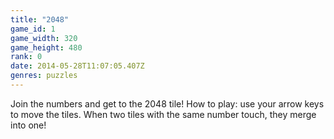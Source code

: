 ```yaml
---
title: "2048"
game_id: 1
game_width: 320
game_height: 480
rank: 0
date: 2014-05-28T11:07:05.407Z
genres: puzzles
---
```

Join the numbers and get to the 2048 tile!
How to play: use your arrow keys to move the tiles. When two tiles with the same number touch, they merge into one!